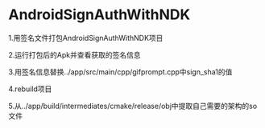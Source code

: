 # AndroidSignAuthWithNDK

1.用签名文件打包AndroidSignAuthWithNDK项目

2.运行打包后的Apk并查看获取的签名信息

3.用签名信息替换../app/src/main/cpp/gifprompt.cpp中sign_sha1的值

4.rebuild项目

5.从../app/build/intermediates/cmake/release/obj中提取自己需要的架构的so文件
